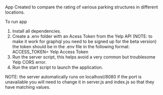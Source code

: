 App Created to compare the rating of various parking structures in different locations. 

To run app
1. Install all dependencies.
2. Create a .env folder with an Acess Token from the Yelp API (NOTE: to make it work for graphql you need to be signed up for the beta version) the token should be in the .env file in the following format:
ACCESS_TOKEN=  Yelp Access Token
3. Run the server script, this helps avoid a very common but troublesome Yelp CORS error. 
4. Run the start script to launch the application. 

NOTE: the server automatically runs on localhost/8080 if the port is unavailable you will need to change it in server.js and index.js so that they have matching values. 